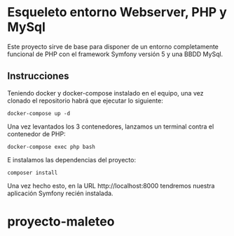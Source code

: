 # Esqueleto entorno Webserver, PHP y MySql

Este proyecto sirve de base para disponer de un entorno 
completamente funcional de PHP con el framework Symfony versión 5
y una BBDD MySql.

## Instrucciones 

Teniendo docker y docker-compose instalado en el equipo, una vez clonado 
el repositorio habrá que ejecutar lo siguiente:

```shell script
docker-compose up -d
```

Una vez levantados los 3 contenedores, lanzamos un terminal contra 
el contenedor de PHP:

```shell script
docker-compose exec php bash
```

E instalamos las dependencias del proyecto:

```shell script
composer install
```

Una vez hecho esto, en la URL http://localhost:8000 tendremos nuestra aplicación Symfony
recién instalada.
# proyecto-maleteo
